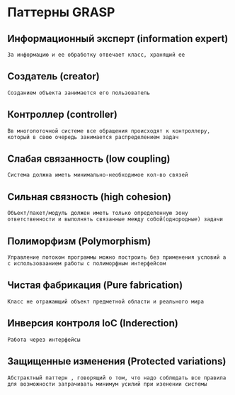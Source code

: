 # Паттерны GRASP

## Информационный эксперт (information expert)
    За информацию и ее обработку отвечает класс, хранящий ее

## Создатель (creator)
    Созданием объекта занимается его пользователь 

## Контроллер (controller)
    Вв многопоточной системе все обращения происходят к контроллеру, который в свою очередь занимается распределением задач 

## Слабая связанность (low coupling)
    Система должна иметь минимально-необходимое кол-во связей

## Сильная связность (high cohesion)
    Объект/пакет/модуль должен иметь только определенную зону ответственности и выполнять связанные между собой(однородные) задачи

## Полиморфизм (Polymorphism)
    Управление потоком программы можно построить без применения условий а с использоваанием работы с полиморфным интерфейсом 

## Чистая фабрикация (Pure fabrication)
    Класс не отражающий объект предметной области и реального мира

## Инверсия контроля  IoC (Inderection)
    Работа через интерфейсы

## Защищенные изменения (Protected variations)
    Абстрактный паттерн , говорящий о том, что надо соблюдать все правила для возможности затрачивать минимум усилий при изенении системы